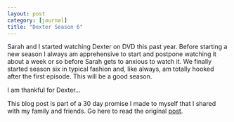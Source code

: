```yaml
---
layout: post
category: [journal]
title: "Dexter Season 6"
---
```


Sarah and I started watching Dexter on DVD this past year. Before starting a new season I always am apprehensive to start and postpone watching it about a week or so before Sarah gets to anxious to watch it. We finally started season six in typical fashion and, like always, am totally hooked after the first episode. This will be a good season.

I am thankful for Dexter...

This blog post is part of a 30 day promise I made to myself that I shared with my family and friends. Go here to read the original <a href="/journal/2011/11/03/art-of-accountability.html">post</a>. 

